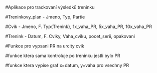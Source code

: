 #Aplikace pro trackovaní výsledků treninku 

#Treninkovy_plan - Jmeno, Typ, Partie 

#Cvik - Jmeno, F. Typ{Trenink}, 1x_vaha_PR, 5x_vaha_PR, 10x_vaha_PR 

#Trenink - Datum, F. Cviky, Vaha_cviku, pocet_serii, opakovani

#Funkce pro vypsani PR na urcity cvik

#funkce ktera sama kontroluje po treninku jestli bylo PR

#funkce ktera vypise graf x=datum, y=vaha pro vsechny PR

